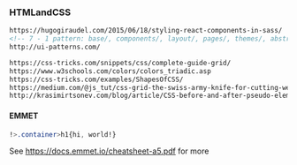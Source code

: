 ### HTMLandCSS
```html
https://hugogiraudel.com/2015/06/18/styling-react-components-in-sass/
<!-- 7 - 1 pattern: base/, components/, layout/, pages/, themes/, abstracts/, vendors/. -->
http://ui-patterns.com/

https://css-tricks.com/snippets/css/complete-guide-grid/
https://www.w3schools.com/colors/colors_triadic.asp
https://css-tricks.com/examples/ShapesOfCSS/
https://medium.com/@js_tut/css-grid-the-swiss-army-knife-for-cutting-website-and-application-layouts-c1bd7a6b4e56
http://krasimirtsonev.com/blog/article/CSS-before-and-after-pseudo-elements-in-practice
```
#### EMMET <br />
```css
!>.container>h1{hi, world!}
```
See https://docs.emmet.io/cheatsheet-a5.pdf for more
